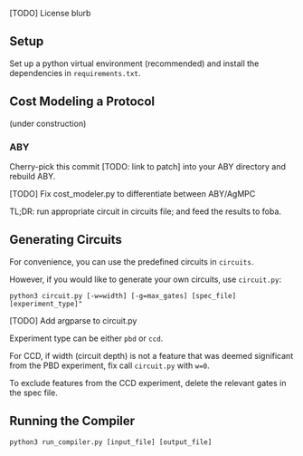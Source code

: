 [TODO] License blurb

## Setup
Set up a python virtual environment (recommended) and install the dependencies
in `requirements.txt`.

## Cost Modeling a Protocol
(under construction)

### ABY
Cherry-pick this commit [TODO: link to patch] into your ABY directory and
rebuild ABY.

[TODO] Fix cost_modeler.py to differentiate between ABY/AgMPC

TL;DR: run appropriate circuit in circuits file; and feed the results to foba.

## Generating Circuits
For convenience, you can use the predefined circuits in `circuits`.

However, if you would like to generate your own circuits, use `circuit.py`:

```
python3 circuit.py [-w=width] [-g=max_gates] [spec_file] [experiment_type]"
```

[TODO] Add argparse to circuit.py

Experiment type can be either `pbd` or `ccd`.

For CCD, if width (circuit depth) is not a feature that was deemed significant from the PBD
experiment, fix call `circuit.py` with `w=0`.

To exclude features from the CCD experiment, delete the relevant gates in the
spec file.

## Running the Compiler
```
python3 run_compiler.py [input_file] [output_file]
```
